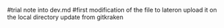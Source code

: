 #trial note into dev.md
#first modification of the file to lateron upload it on the local directory
update from gitkraken